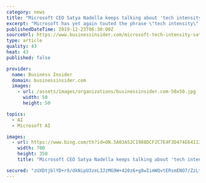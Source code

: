 ```yaml
---
category: news
title: "Microsoft CEO Satya Nadella keeps talking about 'tech intensity' — here's what it is and why it's so important to Microsoft"
excerpt: "Microsoft has yet again touted the phrase \"tech intensity\" as it positions itself as the premier vendor for digital transformation."
publishedDateTime: 2019-12-23T06:30:00Z
sourceUrl: https://www.businessinsider.com/microsoft-tech-intensity-satya-nadella-explained-2019-12
type: article
quality: 43
heat: 43
published: false

provider:
  name: Business Insider
  domain: businessinsider.com
  images:
    - url: /assets/images/organizations/businessinsider.com-50x50.jpg
      width: 50
      height: 50

topics:
  - AI
  - Microsoft AI

images:
  - url: https://www.bing.com/th?id=ON.5A03A52C1988DCF2C7E4F3D474E64113
    width: 700
    height: 350
    title: "Microsoft CEO Satya Nadella keeps talking about 'tech intensity' — here's what it is and why it's so important to Microsoft"

secured: "zUXDtjblYD+r9/dkNipU3zeL3JzMG9W+420z6+g8wIimWQvtERsmENO7/ZzLtFXuu1qZzsQZhGJLxeWDfpuqCSRL0NeqrKdLd5JFjQNyZK59lGH5yTLKN44FXi+4tRjdHD9QtW4QI0pZcBkz2Nmokrlny3FAHfUJ5nGbdghpIeo5XOdL+ayBxyR9/LRr5KEAN8zCqhKeI+qw6BtvFpbqSMXJZ/Y3RnJTa0Rnl+qUl6Lj8aUNU3CfE3Se07LstLO2dCpWh5YzmEe0XbnhVKHk6A==;1MdpGkwbWkfZ+S14gC+7vg=="
---
```


